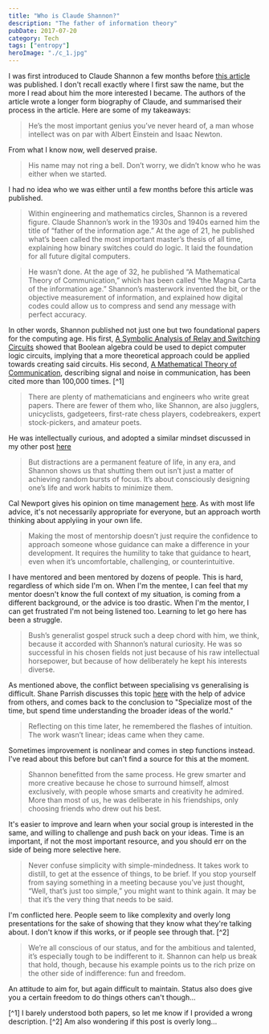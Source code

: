 ```yaml
---
title: "Who is Claude Shannon?"
description: "The father of information theory"
pubDate: 2017-07-20
category: Tech
tags: ["entropy"]
heroImage: "./c_1.jpg"
---
```


I was first introduced to Claude Shannon a few months before [this article](https://medium.com/the-mission/10-000-hours-with-claude-shannon-12-lessons-on-life-and-learning-from-a-genius-e8b9297bee8f "10,000hrs with Claude") was published. I don't recall exactly where I first saw the name, but the more I read about him the more interested I became. The authors of the article wrote a longer form biography of Claude, and summarised their process in the article. Here are some of my takeaways: 

> He’s the most important genius you’ve never heard of, a man whose intellect was on par with Albert Einstein and Isaac Newton.

From what I know now, well deserved praise. 

> His name may not ring a bell. Don’t worry, we didn’t know who he was either when we started.

I had no idea who we was either until a few months before this article was published.

> Within engineering and mathematics circles, Shannon is a revered figure. Claude Shannon’s work in the 1930s and 1940s earned him the title of “father of the information age.” At the age of 21, he published what’s been called the most important master’s thesis of all time, explaining how binary switches could do logic. It laid the foundation for all future digital computers.

> He wasn’t done. At the age of 32, he published “A Mathematical Theory of Communication,” which has been called “the Magna Carta of the information age.” Shannon’s masterwork invented the bit, or the objective measurement of information, and explained how digital codes could allow us to compress and send any message with perfect accuracy.

In other words, Shannon published not just one but two foundational papers for the computing age. His first, [A Symbolic Analysis of Relay and Switching Circuits](https://www.cs.virginia.edu/~evans/greatworks/shannon38.pdf "Shannon's master's thesis") showed that Boolean algebra could be used to depict computer logic circuits, implying that a more theoretical approach could be applied towards creating said circuits. His second, [A Mathematical Theory of Communication](http://math.harvard.edu/~ctm/home/text/others/shannon/entropy/entropy.pdf "Shannon's second masterpiece"), describing signal and noise in communication, has been cited more than 100,000 times. [^1]

> There are plenty of mathematicians and engineers who write great papers. There are fewer of them who, like Shannon, are also jugglers, unicyclists, gadgeteers, first-rate chess players, codebreakers, expert stock-pickers, and amateur poets.

He was intellectually curious, and adopted a similar mindset discussed in my other post [here](https://www.leonlinsx.com/specialists-vs-generalists/ "spec vs general")

> But distractions are a permanent feature of life, in any era, and Shannon shows us that shutting them out isn’t just a matter of achieving random bursts of focus. It’s about consciously designing one’s life and work habits to minimize them.

Cal Newport gives his opinion on time management [here](http://calnewport.com/blog/2016/11/30/your-most-important-thing-is-not-enough/ "Cal on time"). As with most life advice, it's not necessarily appropriate for everyone, but an approach worth thinking about applyiing in your own life. 

> Making the most of mentorship doesn’t just require the confidence to approach someone whose guidance can make a difference in your development. It requires the humility to take that guidance to heart, even when it’s uncomfortable, challenging, or counterintuitive. 

I have mentored and been mentored by dozens of people. This is hard, regardless of which side I'm on. When I'm the mentee, I can feel that my mentor doesn't know the full context of my situation, is coming from a different background, or the advice is too drastic. When I'm the mentor, I can get frustrated I'm not being listened too. Learning to let go here has been a struggle. 

> Bush’s generalist gospel struck such a deep chord with him, we think, because it accorded with Shannon’s natural curiosity. He was so successful in his chosen fields not just because of his raw intellectual horsepower, but because of how deliberately he kept his interests diverse.

As mentioned above, the conflict between specialising vs generalising is difficult. Shane Parrish discusses this topic [here](https://fs.blog/2017/11/generalized-specialist/ "generalised specialist") with the help of advice from others, and comes back to the conclusion to "Specialize most of the time, but spend time understanding the broader ideas of the world."

> Reflecting on this time later, he remembered the flashes of intuition. The work wasn’t linear; ideas came when they came. 

Sometimes improvement is nonlinear and comes in step functions instead. I've read about this before but can't find a source for this at the moment.

> Shannon benefitted from the same process. He grew smarter and more creative because he chose to surround himself, almost exclusively, with people whose smarts and creativity he admired. More than most of us, he was deliberate in his friendships, only choosing friends who drew out his best.

It's easier to improve and learn when your social group is interested in the same, and willing to challenge and push back on your ideas. Time is an important, if not the most important resource, and you should err on the side of being more selective here.

> Never confuse simplicity with simple-mindedness. It takes work to distill, to get at the essence of things, to be brief. If you stop yourself from saying something in a meeting because you’ve just thought, “Well, that’s just too simple,” you might want to think again. It may be that it’s the very thing that needs to be said.

I'm conflicted here. People seem to like complexity and overly long presentations for the sake of showing that they know what they're talking about. I don't know if this works, or if people see through that. [^2] 

> We’re all conscious of our status, and for the ambitious and talented, it’s especially tough to be indifferent to it. Shannon can help us break that hold, though, because his example points us to the rich prize on the other side of indifference: fun and freedom.

An attitude to aim for, but again difficult to maintain. Status also does give you a certain freedom to do things others can't though...

[^1] I barely understood both papers, so let me know if I provided a wrong description.
[^2] Am also wondering if this post is overly long...
